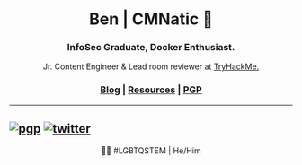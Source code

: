 <h1 align="center"> Ben | CMNatic 🌱 </h1>
<h3 align="center">InfoSec Graduate, Docker Enthusiast.</h3>
<p align="center">Jr. Content Engineer & Lead room reviewer at <a href="https://tryhackme.com/p/cmnatic">TryHackMe.</a></p>
<h3 align="center"><a href="https://blog.cmnatic.co.uk">Blog</a> | <a href="http://resources.cmnatic.co.uk">Resources</a> | <a href="https://blog.cmnatic.co.uk/cmnatic-pgp.txt">PGP</a></h3>

<!-- <h3 align="center">Virtually Ubiquitous 💥</h3> -->



---
[![pgp](https://img.shields.io/badge/pgp-0xd93b83ba2-313131?style=flat-square&labelColor=313131&color=313131)](https://blog.cmnatic.co.uk/cmnatic-pgp.txt)
[![twitter](https://img.shields.io/badge/@cmnatic_-313131?style=flat-square&labelColor=313131&logo=twitter&logoColor=white&color=313131)](https://twitter.com/cmnatic)
---


<p align="center">🏳️‍🌈 #LGBTQSTEM | He/Him </p>
